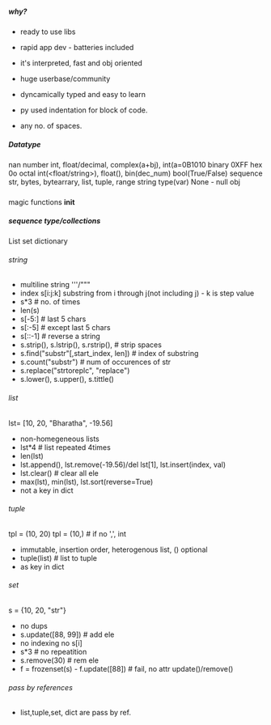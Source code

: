 ##### why?
- ready to use libs
- rapid app dev - batteries included
- it's interpreted, fast and obj oriented
- huge userbase/community 
- dyncamically typed and easy to learn


 - py used indentation for block of code.
 - any no. of spaces.
 

 ##### Datatype
 nan
 number int, float/decimal, complex(a+bj), int(a=0B1010 binary 0XFF hex 0o  octal
        int(<float/string>), float(<string>), bin(dec_num)
 bool(True/False)
 sequence str, bytes, bytearrary, list, tuple, range
 string
type(var)
None - null obj


#####
magic functions
__init__

##### sequence type/collections
List
set
dictionary
###### string
 - multiline string '''/"""
 - index s[i:j:k] substring from i through j(not including j)
       - k is step value
 - s*3 # no. of times
 - len(s)
 - s[-5:] # last 5 chars
 - s[:-5] # except last 5 chars
 - s[::-1] # reverse a string
 - s.strip(), s.lstrip(), s.rstrip(),  # strip spaces
 - s.find("substr"[,start_index, len]) # index of substring
 - s.count("substr") # num of occurences of str
 - s.replace("strtoreplc", "replace")
 - s.lower(), s.upper(), s.tittle()
 

###### list
lst= [10, 20, "Bharatha", -19.56]
- non-homegeneous lists
- lst*4 # list repeated 4times
- len(lst)
- lst.append(), lst.remove(-19.56)/del lst[1], lst.insert(index, val)
- lst.clear() # clear all ele
- max(lst), min(lst), lst.sort(reverse=True)
- not a key in dict

###### tuple
tpl = (10, 20)
tpl = (10,) # if no ',', int
- immutable, insertion order, heterogenous list, () optional
- tuple(list) # list to tuple
- as key in dict

###### set
s = {10, 20, "str"}
- no dups
- s.update([88, 99]) # add ele
- no indexing no s[i]
- s*3 # no repeatition
- s.remove(30) # rem ele
- f = frozenset(s)
       - f.update([88]) # fail, no attr update()/remove()


###### pass by references
- list,tuple,set, dict are pass by ref.   